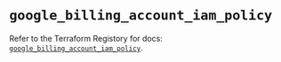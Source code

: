 # `google_billing_account_iam_policy`

Refer to the Terraform Registory for docs: [`google_billing_account_iam_policy`](https://registry.terraform.io/providers/hashicorp/google-beta/5.29.0/docs/resources/google_billing_account_iam_policy).
